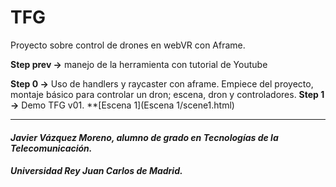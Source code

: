 # TFG


Proyecto sobre control de drones en webVR con Aframe.

**Step prev ->** manejo de la herramienta con tutorial de Youtube 

**Step 0 ->** Uso de handlers y raycaster con aframe. Empiece del proyecto, montaje básico para controlar un dron; escena, dron y controladores.
**Step 1 ->** Demo TFG v01.
**[Escena 1](Escena 1/scene1.html)






--------------------------------------------------------------------------

#### *Javier Vázquez Moreno, alumno de grado en Tecnologías de la Telecomunicación.*
##### *Universidad Rey Juan Carlos de Madrid.* 
